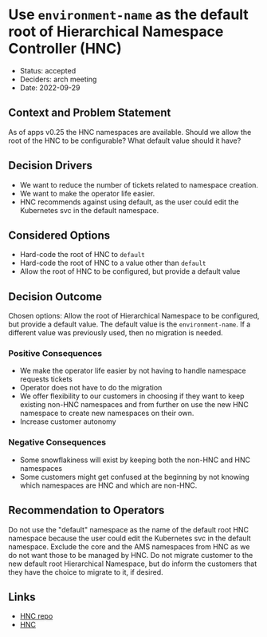 # Use `environment-name` as the default root of Hierarchical Namespace Controller (HNC)

* Status: accepted
* Deciders: arch meeting
* Date: 2022-09-29

## Context and Problem Statement

As of apps v0.25 the HNC namespaces are available.
Should we allow the root of the HNC to be configurable? What default value should it have?

## Decision Drivers

* We want to reduce the number of tickets related to namespace creation.
* We want to make the operator life easier.
* HNC recommends against using default, as the user could edit the Kubernetes svc in the default namespace.

## Considered Options

* Hard-code the root of HNC to `default`
* Hard-code the root of HNC to a value other than `default`
* Allow the root of HNC to be configured, but provide a default value

## Decision Outcome

Chosen options: Allow the root of Hierarchical Namespace to be configured, but provide a default value. The default value is the `environment-name`. If a different value was previously used, then no migration is needed.

### Positive Consequences

* We make the operator life easier by not having to handle namespace requests tickets
* Operator does not have to do the migration
* We offer flexibility to our customers in choosing if they want to keep existing non-HNC namespaces and from further on use the new HNC namespace to create new namespaces on their own.
* Increase customer autonomy

### Negative Consequences

* Some snowflakiness will exist by keeping both the non-HNC and HNC namespaces
* Some customers might get confused at the beginning by not knowing which namespaces are HNC and which are non-HNC.

## Recommendation to Operators

Do not use the "default" namespace as the name of the default root HNC namespace because the user could edit the Kubernetes svc in the default namespace.
Exclude the core and the AMS namespaces from HNC as we do not want those to be managed by HNC.
Do not migrate customer to the new default root Hierarchical Namespace, but do inform the customers that they have the choice to migrate to it, if desired.

## Links <!-- optional -->

* [HNC repo](https://github.com/kubernetes-sigs/hierarchical-namespaces)
* [HNC](https://kubernetes.io/blog/2020/08/14/introducing-hierarchical-namespaces/)
